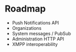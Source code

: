 # Roadmap

* Push Notifications API
* Organizations
* System messages / PubSub
* Administration HTTP API
* XMPP interoperability
